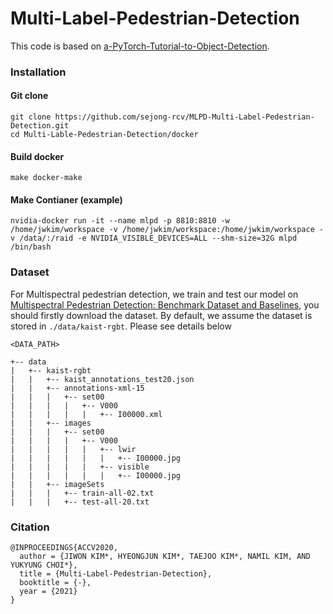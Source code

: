 # Multi-Label-Pedestrian-Detection

This code is based on [a-PyTorch-Tutorial-to-Object-Detection](https://github.com/sgrvinod/a-PyTorch-Tutorial-to-Object-Detection). 


### Installation

#### Git clone

```
git clone https://github.com/sejong-rcv/MLPD-Multi-Label-Pedestrian-Detection.git
cd Multi-Lable-Pedestrian-Detection/docker
```

#### Build docker 

```
make docker-make
```

#### Make Contianer (example)

```
nvidia-docker run -it --name mlpd -p 8810:8810 -w /home/jwkim/workspace -v /home/jwkim/workspace:/home/jwkim/workspace -v /data/:/raid -e NVIDIA_VISIBLE_DEVICES=ALL --shm-size=32G mlpd /bin/bash
```

### Dataset

For Multispectral pedestrian detection, we train and test our model on [Multispectral Pedestrian Detection: Benchmark Dataset and Baselines](https://github.com/SoonminHwang/rgbt-ped-detection), you should firstly download the dataset. By default, we assume the dataset is stored in `./data/kaist-rgbt`. Please see details below

``` 
<DATA_PATH>

+-- data
|   +-- kaist-rgbt
|   |   +-- kaist_annotations_test20.json
|   |   +-- annotations-xml-15
|   |   |   +-- set00
|   |   |   |   +-- V000
|   |   |   |   |   +-- I00000.xml
|   |   +-- images
|   |   |   +-- set00
|   |   |   |   +-- V000
|   |   |   |   |   +-- lwir
|   |   |   |   |   |   +-- I00000.jpg
|   |   |   |   |   +-- visible
|   |   |   |   |   |   +-- I00000.jpg
|   |   +-- imageSets
|   |   |   +-- train-all-02.txt
|   |   |   +-- test-all-20.txt

```


### Citation

```
@INPROCEEDINGS{ACCV2020,
  author = {JIWON KIM*, HYEONGJUN KIM*, TAEJOO KIM*, NAMIL KIM, AND YUKYUNG CHOI*},
  title = {Multi-Label-Pedestrian-Detection},
  booktitle = {-},
  year = {2021}
}
```
